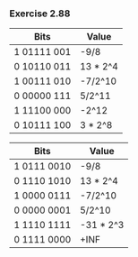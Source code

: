 ### Exercise 2.88
| Bits          | Value    |
| ------------- | -------- |
| 1 01111 001   | -9/8     |
| 0 10110 011   | 13 * 2^4 |
| 1 00111 010   | -7/2^10  |
| 0 00000 111   | 5/2^11   |
| 1 11100 000   | -2^12    |
| 0 10111 100   | 3 * 2^8  |


| Bits          | Value     |
| ------------- | --------- |
| 1 0111 0010   | -9/8      |
| 0 1110 1010   | 13 * 2^4  |
| 1 0000 0111   | -7/2^10   |
| 0 0000 0001   | 5/2^10    |
| 1 1110 1111   | -31 * 2^3 |
| 0 1111 0000   | +INF      |
